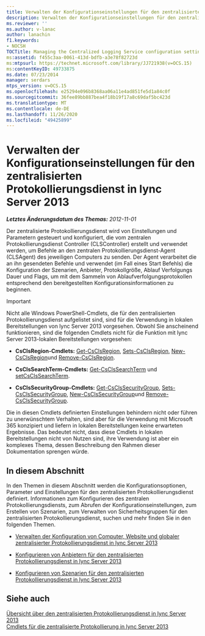 ```yaml
---
title: Verwalten der Konfigurationseinstellungen für den zentralisierten Protokollierungsdienst
description: Verwalten der Konfigurationseinstellungen für den zentralisierten Protokollierungsdienst
ms.reviewer: ''
ms.author: v-lanac
author: lanachin
f1.keywords:
- NOCSH
TOCTitle: Managing the Centralized Logging Service configuration settings
ms:assetid: f455c3aa-0061-413d-bdfb-a3e78f82723d
ms:mtpsurl: https://technet.microsoft.com/library/JJ721938(v=OCS.15)
ms:contentKeyID: 49733875
ms.date: 07/23/2014
manager: serdars
mtps_version: v=OCS.15
ms.openlocfilehash: e25294e096b8368aa06a11e4ad851fe5d1a84c0f
ms.sourcegitcommit: 36fee89bb887bea4f18b19f17a8c69daf5bc423d
ms.translationtype: MT
ms.contentlocale: de-DE
ms.lasthandoff: 11/26/2020
ms.locfileid: "49425899"
---
```

# <a name="managing-the-centralized-logging-service-configuration-settings-in-lync-server-2013"></a>Verwalten der Konfigurationseinstellungen für den zentralisierten Protokollierungsdienst in lync Server 2013

<div data-xmlns="http://www.w3.org/1999/xhtml">

<div class="topic" data-xmlns="http://www.w3.org/1999/xhtml" data-msxsl="urn:schemas-microsoft-com:xslt" data-cs="https://msdn.microsoft.com/">

<div data-asp="https://msdn2.microsoft.com/asp">



</div>

<div id="mainSection">

<div id="mainBody">

<span> </span>

_**Letztes Änderungsdatum des Themas:** 2012-11-01_

Der zentralisierte Protokollierungsdienst wird von Einstellungen und Parametern gesteuert und konfiguriert, die vom zentralen Protokollierungsdienst Controller (CLSController) erstellt und verwendet werden, um Befehle an den zentralen Protokollierungsdienst-Agent (CLSAgent) des jeweiligen Computers zu senden. Der Agent verarbeitet die an ihn gesendeten Befehle und verwendet (im Fall eines Start Befehls) die Konfiguration der Szenarien, Anbieter, Protokollgröße, Ablauf Verfolgungs Dauer und Flags, um mit dem Sammeln von Ablaufverfolgungsprotokollen entsprechend den bereitgestellten Konfigurationsinformationen zu beginnen.

<div>


> [!IMPORTANT]
> Nicht alle Windows PowerShell-Cmdlets, die für den zentralisierten Protokollierungsdienst aufgelistet sind, sind für die Verwendung in lokalen Bereitstellungen von lync Server 2013 vorgesehen. Obwohl Sie anscheinend funktionieren, sind die folgenden Cmdlets nicht für die Funktion mit lync Server 2013-lokalen Bereitstellungen vorgesehen: 
> <UL>
> <LI>
> <P><STRONG>CsClsRegion-Cmdlets:</STRONG> <A href="https://technet.microsoft.com/library/JJ204879(v=OCS.15)">Get-CsClsRegion</A>, <A href="https://technet.microsoft.com/library/JJ204746(v=OCS.15)">Sets-CsClsRegion</A>, <A href="https://technet.microsoft.com/library/JJ204658(v=OCS.15)">New-CsClsRegion</A>und <A href="https://technet.microsoft.com/library/JJ204971(v=OCS.15)">Remove-CsClsRegion</A>.</P>
> <LI>
> <P><STRONG>CsClsSearchTerm-Cmdlets:</STRONG> <A href="https://technet.microsoft.com/library/JJ205061(v=OCS.15)">Get-CsClsSearchTerm</A> und <A href="https://technet.microsoft.com/library/JJ204911(v=OCS.15)">setCsClsSearchTerm</A>.</P>
> <LI>
> <P><STRONG>CsClsSecurityGroup-Cmdlets:</STRONG> <A href="https://technet.microsoft.com/library/JJ205285(v=OCS.15)">Get-CsClsSecurityGroup</A>, <A href="https://technet.microsoft.com/library/JJ204700(v=OCS.15)">Sets-CsClsSecurityGroup</A>, <A href="https://technet.microsoft.com/library/JJ205359(v=OCS.15)">New-CsClsSecurityGroup</A>und <A href="https://technet.microsoft.com/library/JJ204958(v=OCS.15)">Remove-CsClsSecurityGroup</A>.</P></LI></UL>Die in diesen Cmdlets definierten Einstellungen behindern nicht oder führen zu unerwünschtem Verhalten, sind aber für die Verwendung mit Microsoft 365 konzipiert und liefern in lokalen Bereitstellungen keine erwarteten Ergebnisse. Das bedeutet nicht, dass diese Cmdlets in lokalen Bereitstellungen nicht von Nutzen sind, ihre Verwendung ist aber ein komplexes Thema, dessen Beschreibung den Rahmen dieser Dokumentation sprengen würde.


</div>

<div>

## <a name="in-this-section"></a>In diesem Abschnitt

In den Themen in diesem Abschnitt werden die Konfigurationsoptionen, Parameter und Einstellungen für den zentralisierten Protokollierungsdienst definiert. Informationen zum Konfigurieren des zentralen Protokollierungsdiensts, zum Abrufen der Konfigurationseinstellungen, zum Erstellen von Szenarien, zum Verwalten von Sicherheitsgruppen für den zentralisierten Protokollierungsdienst, suchen und mehr finden Sie in den folgenden Themen.

  - [Verwalten der Konfiguration von Computer, Website und globaler zentralisierter Protokollierungsdienst in lync Server 2013](lync-server-2013-managing-computer-site-and-global-centralized-logging-service-configuration.md)

  - [Konfigurieren von Anbietern für den zentralisierten Protokollierungsdienst in lync Server 2013](lync-server-2013-configuring-providers-for-centralized-logging-service.md)

  - [Konfigurieren von Szenarien für den zentralisierten Protokollierungsdienst in lync Server 2013](lync-server-2013-configuring-scenarios-for-the-centralized-logging-service.md)

</div>

<div>

## <a name="see-also"></a>Siehe auch


[Übersicht über den zentralisierten Protokollierungsdienst in lync Server 2013](lync-server-2013-overview-of-the-centralized-logging-service.md)  
[Cmdlets für die zentralisierte Protokollierung in lync Server 2013](lync-server-2013-centralized-logging-cmdlets.md)  
  

</div>

</div>

<span> </span>

</div>

</div>

</div>

